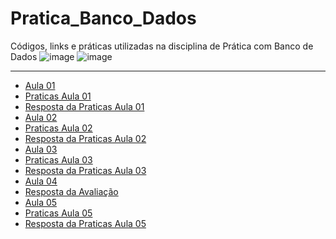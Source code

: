 # Pratica_Banco_Dados
Códigos, links e práticas utilizadas na disciplina de Prática com Banco de Dados
![image](https://user-images.githubusercontent.com/60752818/121784706-cc18c480-cb8b-11eb-8c46-fac7c7660fe8.png) ![image](https://user-images.githubusercontent.com/60752818/121784764-32054c00-cb8c-11eb-9de4-974857e84680.png)



---
* [Aula 01](https://github.com/marceloamaro/Pratica_BD/tree/main/Aula01)
* [Praticas Aula 01](https://github.com/marceloamaro/Pratica_BD/blob/main/Aula01/Praticas.md)
* [Resposta da Praticas Aula 01](https://github.com/marceloamaro/Pratica_BD/tree/main/Aula01/pratica_aula01)
* [Aula 02](https://github.com/marceloamaro/Pratica_BD/tree/main/Aula02)
* [Praticas Aula 02](https://github.com/marceloamaro/Pratica_BD/blob/main/Aula02/pratica02.md)
* [Resposta da Praticas Aula 02](https://github.com/marceloamaro/Pratica_BD/tree/main/Aula02/Praticas%20Aula%2002)
* [Aula 03](https://github.com/marceloamaro/Pratica_BD/tree/main/Aula03)
* [Praticas Aula 03](https://github.com/marceloamaro/Pratica_BD/blob/main/Aula03/Pr%C3%A1ticas-%20Aula03.md)
* [Resposta da Praticas Aula 03](https://github.com/marceloamaro/Pratica_BD/tree/main/Aula03/Praticas%20Aula%2003)
* [Aula 04](https://github.com/marceloamaro/Pratica_BD/tree/main/Aula04(Avaliacao))
* [Resposta da Avaliação](https://github.com/marceloamaro/Pratica_BD/tree/main/Aula04(Avaliacao))
* [Aula 05](https://github.com/marceloamaro/Pratica_BD/tree/main/Aula05)
* [Praticas Aula 05](https://github.com/marceloamaro/Pratica_BD/blob/main/Aula05/Pr%C3%A1ticas-%20Aula05.md)
* [Resposta da Praticas Aula 05]()
